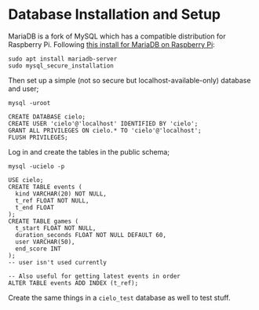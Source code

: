 # Database Installation and Setup

MariaDB is a fork of MySQL which has a compatible distribution for Raspberry Pi. Following [this install for MariaDB on Raspberry Pi](https://raspberrytips.com/install-mariadb-raspberry-pi/):

    sudo apt install mariadb-server
    sudo mysql_secure_installation

Then set up a simple (not so secure but localhost-available-only) database and user;

    mysql -uroot

    CREATE DATABASE cielo;
    CREATE USER 'cielo'@'localhost' IDENTIFIED BY 'cielo';
    GRANT ALL PRIVILEGES ON cielo.* TO 'cielo'@'localhost';
    FLUSH PRIVILEGES;

Log in and create the tables in the public schema;

    mysql -ucielo -p

    USE cielo;
    CREATE TABLE events (
      kind VARCHAR(20) NOT NULL,
      t_ref FLOAT NOT NULL,
      t_end FLOAT
    );
    CREATE TABLE games (
      t_start FLOAT NOT NULL,
      duration_seconds FLOAT NOT NULL DEFAULT 60,
      user VARCHAR(50),
      end_score INT
    );
    -- user isn't used currently

    -- Also useful for getting latest events in order
    ALTER TABLE events ADD INDEX (t_ref);

Create the same things in a `cielo_test` database as well to test stuff.
